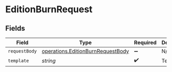 # EditionBurnRequest


## Fields

| Field                                                                                         | Type                                                                                          | Required                                                                                      | Description                                                                                   |
| --------------------------------------------------------------------------------------------- | --------------------------------------------------------------------------------------------- | --------------------------------------------------------------------------------------------- | --------------------------------------------------------------------------------------------- |
| `requestBody`                                                                                 | [operations.EditionBurnRequestBody](../../../sdk/models/operations/editionburnrequestbody.md) | :heavy_minus_sign:                                                                            | N/A                                                                                           |
| `template`                                                                                    | *string*                                                                                      | :heavy_check_mark:                                                                            | Template id                                                                                   |